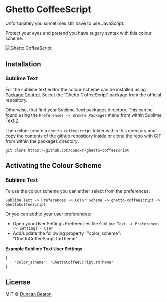 # Ghetto CoffeeScript

Unfortunately you sometimes still have to use JavaScript.

Protect your eyes and pretend you have sugary syntax with this colour scheme.

![Ghetto CoffeeScript](http://i.imgur.com/85LsnRC.png "Slightly better")

## Installation

### Sublime Text

For the sublime text editor the colour scheme can be installed using [Package Control.](http://wbond.net/sublime_packages/package_control) Select the 'Ghetto CoffeeScript' package from the official repository.

Otherwise, first find your Sublime Text packages directory. This can be found using the `Preferences -> Browse Packages` menu from within Sublime Text 2.

Then either create a `ghetto-coffeescript` folder within this directory and copy the contents of the github repository inside or clone the repo with GIT from within the packages directory:

    git clone https://github.com/dunckr/ghetto-coffeescript

## Activating the Colour Scheme

### Sublime Text

To use the colour scheme you can either select from the preferences:

    Sublime Text -> Preferences -> Color Scheme -> ghetto-coffeescript -> GhettoCoffeeScript

Or you can add to your user preferences:

* Open your User Settings Preferences file `Sublime Text -> Preferences -> Settings - User`
* Add/update the following property `"color_scheme": "GhettoCoffeeScript.tmTheme"

**Example Sublime Text User Settings**

    {
        "color_scheme": "GhettoCoffeeScript.tmTheme"
    }

## License

MIT © [Duncan Beaton](http://dunckr.com)
